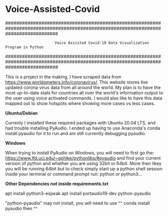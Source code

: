 # Voice-Assisted-Covid
###################################################################################################################################

                          Voice Assisted Covid-19 Data Visualization Program in Python
                          
###################################################################################################################################


This is a project in the making, I have scraped data from https://www.worldometers.info/coronavirus/. This website stores live                          updated corona virus data from all around the world. My plan is to have the most up-to-date stats for countries all over the 
world's information output to the user using voice activated commands. 
I would also like to have this data mapped out to show hotspots where showing more cases vs less cases.
    
**Ubuntu/Debian**

Currenly I installed these required packages with Ubuntu 20.04 LTS, and had trouble installing PyAudio. I ended up having to use 
Anaconda's conda install pyaudio for it to run and am still currently debugging pyaudio. 

**Windows**

When trying to install PyAudio on Windows, you will need to first go the:
https://www.lfd.uci.edu/~gohlke/pythonlibs/#pyaudio 
and find your current version of python and whether you are using 32bit or 64bit. More then likey you will be running 64bit but to check 
simply start up a python shell session inside your terminal or command prompt run:
python or python3...

**Other Dependencies not inside requirements.txt**

  apt install python3-espeak
  apt install portaudio19-dev python-pyaudio 

"python-pyaudio" may not install, you will need to use ^^ conda install pyaudio then ^^
